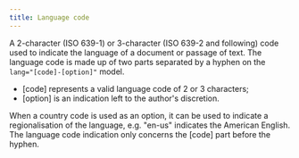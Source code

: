 ```yaml
---
title: Language code
---
```


A 2-character (ISO 639-1) or 3-character (ISO 639-2 and following) code used to indicate the language of a document or passage of text. The language code is made up of two parts separated by a hyphen on the `lang="[code]-[option]"` model.

- [code] represents a valid language code of 2 or 3 characters;
- [option] is an indication left to the author's discretion.

When a country code is used as an option, it can be used to indicate a regionalisation of the language, e.g. "en-us" indicates the American English. The language code indication only concerns the [code] part before the hyphen.
